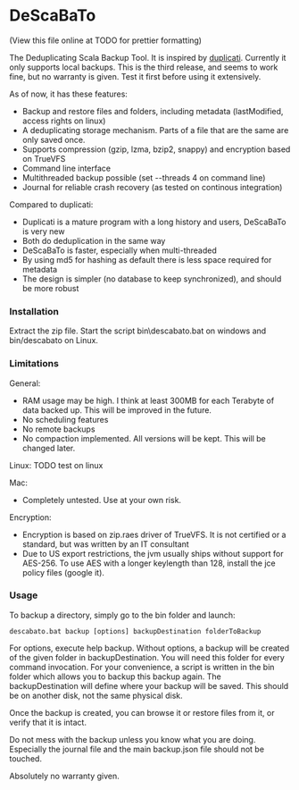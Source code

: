 DeScaBaTo
=========
(View this file online at TODO for prettier formatting)

The Deduplicating Scala Backup Tool. It is inspired by [duplicati](http://www.duplicati.com/). Currently it only supports local backups. This is the third release, and seems to work fine, but no warranty is given. Test it first before using it extensively.

As of now, it has these features:

- Backup and restore files and folders, including metadata (lastModified, access rights on linux)
- A deduplicating storage mechanism. Parts of a file that are the same are only saved once. 
- Supports compression (gzip, lzma, bzip2, snappy) and encryption based on TrueVFS
- Command line interface
- Multithreaded backup possible (set --threads 4 on command line)
- Journal for reliable crash recovery (as tested on continous integration)

Compared to duplicati:

- Duplicati is a mature program with a long history and users, DeScaBaTo is very new
- Both do deduplication in the same way
- DeScaBaTo is faster, especially when multi-threaded
- By using md5 for hashing as default there is less space required for metadata
- The design is simpler (no database to keep synchronized), and should be more robust

### Installation

Extract the zip file. Start the script bin\descabato.bat on windows and bin/descabato on Linux.

### Limitations

General:

- RAM usage may be high. I think at least 300MB for each Terabyte of data backed up. This will be improved in the future.
- No scheduling features
- No remote backups
- No compaction implemented. All versions will be kept. This will be changed later.

Linux:
TODO test on linux

Mac:

- Completely untested. Use at your own risk.

Encryption:

- Encryption is based on zip.raes driver of TrueVFS. It is not certified or a standard, but was written by an IT consultant
- Due to US export restrictions, the jvm usually ships without support for AES-256. To use AES with a longer keylength than 128, install the jce policy files (google it).

### Usage

To backup a directory, simply go to the bin folder and launch:

    descabato.bat backup [options] backupDestination folderToBackup

For options, execute help backup. Without options, a backup will be created of the given folder in backupDestination. You will need this folder for every command invocation. For your convenience, a script is written in the bin folder which allows you to backup this backup again.
The backupDestination will define where your backup will be saved. This should be on another disk, not the same physical disk.

Once the backup is created, you can browse it or restore files from it, or verify that it is intact.

Do not mess with the backup unless you know what you are doing. Especially the journal file and the main backup.json file should not be touched.

Absolutely no warranty given. 
